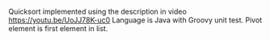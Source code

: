 Quicksort implemented using the description in video https://youtu.be/UoJJ78K-uc0
Language is Java with Groovy unit test. Pivot element is first element in list.